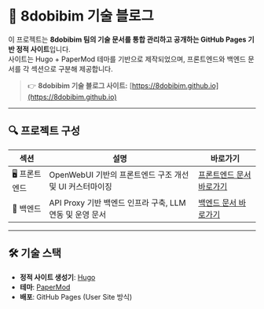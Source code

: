 # 📘 8dobibim 기술 블로그

이 프로젝트는 **8dobibim 팀의 기술 문서를 통합 관리하고 공개하는 GitHub Pages 기반 정적 사이트**입니다.  
사이트는 Hugo + PaperMod 테마를 기반으로 제작되었으며, 프론트엔드와 백엔드 문서를 각 섹션으로 구분해 제공합니다.

> 👉 **8dobibim 기술 블로그 사이트:** [https://8dobibim.github.io](https://8dobibim.github.io)

---

## 🔍 프로젝트 구성

| 섹션 | 설명 | 바로가기 |
|------|------|----------|
| 🖥️ 프론트엔드 | OpenWebUI 기반의 프론트엔드 구조 개선 및 UI 커스터마이징 | [프론트엔드 문서 바로가기](https://8dobibim.github.io/frontend/) |
| 💾 백엔드 | API Proxy 기반 백엔드 인프라 구축, LLM 연동 및 운영 문서 | [백엔드 문서 바로가기](https://8dobibim.github.io/backend/) |

---

## 🛠️ 기술 스택

- **정적 사이트 생성기**: [Hugo](https://gohugo.io/)
- **테마**: [PaperMod](https://github.com/adityatelange/hugo-PaperMod)
- **배포**: GitHub Pages (User Site 방식)
